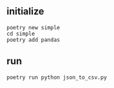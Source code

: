 
## initialize
```
poetry new simple
cd simple
poetry add pandas
```

## run
```
poetry run python json_to_csv.py
```